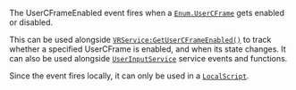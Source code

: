 The UserCFrameEnabled event fires when a [`Enum.UserCFrame`](https://create.roblox.com/docs/reference/engine/enums/UserCFrame) gets enabled or
disabled.

This can be used alongside [`VRService:GetUserCFrameEnabled()`](https://create.roblox.com/docs/reference/engine/classes/VRService#GetUserCFrameEnabled) to
track whether a specified UserCFrame is enabled, and when its state
changes. It can also be used alongside [`UserInputService`](https://create.roblox.com/docs/reference/engine/classes/UserInputService) service
events and functions.

Since the event fires locally, it can only be used in a
[`LocalScript`](https://create.roblox.com/docs/reference/engine/classes/LocalScript).